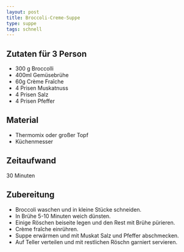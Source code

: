 ```yaml
---
layout: post
title: Broccoli-Creme-Suppe
type: suppe
tags: schnell
---
```

## Zutaten für 3 Person
* 300 g Broccolli
* 400ml Gemüsebrühe
* 60g Crème Fraîche
* 4 Prisen Muskatnuss
* 4 Prisen Salz
* 4 Prisen Pfeffer 

## Material
* Thermomix oder großer Topf
* Küchenmesser  

## Zeitaufwand
30 Minuten  

## Zubereitung
* Broccoli waschen und in kleine Stücke schneiden.
* In Brühe 5-10 Minuten weich dünsten.
* Einige Röschen beiseite legen und den Rest mit Brühe pürieren.
* Crème fraîche einrühren.
* Suppe erwärmen und mit Muskat Salz und Pfeffer abschmecken.
* Auf Teller verteilen und mit restlichen Röschn garniert servieren.
